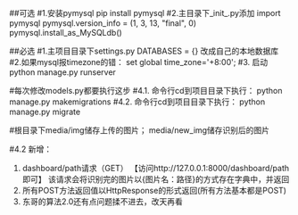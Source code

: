 ##可选
#1.安装pymysql
pip install pymysql
#2.主目录下_init_.py添加
import pymysql
pymysql.version_info = (1, 3, 13, "final", 0)
pymysql.install_as_MySQLdb()

##必选
#1.主项目目录下settings.py
DATABASES = {}
改成自己的本地数据库
#2.如果mysql报timezone的错：
set global time_zone='+8:00';
#3. 启动
python manage.py runserver

#每次修改models.py都要执行这步
#4.1. 命令行cd到项目目录下执行：
python manage.py makemigrations
#4.2. 命令行cd到项目目录下执行：
python manage.py migrate

#根目录下media/img储存上传的图片； media/new_img储存识别后的图片

#4.2 新增：
1. dashboard/path请求（GET） 【访问http://127.0.0.1:8000/dashboard/path即可】 该请求会将识别完的图片以{图片名：路径}的方式存在字典中，并返回
2. 所有POST方法返回值以HttpResponse的形式返回(所有方法基本都是POST)
3. 东哥的算法2.0还有点问题揉不进去，改天再看




